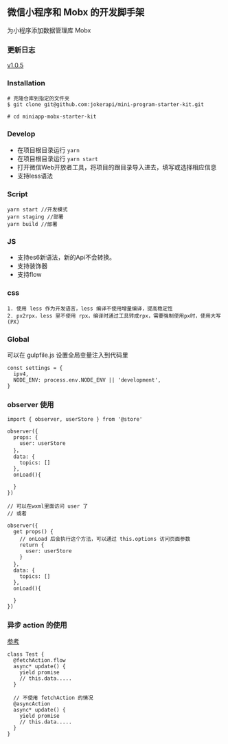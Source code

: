 ## 微信小程序和 Mobx 的开发脚手架
为小程序添加数据管理库 Mobx

### 更新日志
[v1.0.5](docs/v1.0.5.md)

###  Installation

```
# 克隆仓库到指定的文件夹
$ git clone git@github.com:jokerapi/mini-program-starter-kit.git

# cd miniapp-mobx-starter-kit
```

### Develop
* 在项目根目录运行 `yarn`
* 在项目根目录运行 `yarn start`
* 打开微信Web开放者工具，将项目的跟目录导入进去，填写或选择相应信息
* 支持less语法

### Script
```
yarn start //开发模式
yarn staging //部署
yarn build //部署
```

### JS
* 支持es6新语法，新的Api不会转换。
* 支持装饰器
* 支持flow

### css
	1. 使用 less 作为开发语言，less 编译不使用增量编译，提高稳定性
	2. px2rpx，less 里不使用 rpx，编译时通过工具转成rpx，需要强制使用px时，使用大写(PX)


### Global
可以在 gulpfile.js 设置全局变量注入到代码里
```
const settings = {
  ipv4,
  NODE_ENV: process.env.NODE_ENV || 'development',
}
```

### observer 使用
```
import { observer, userStore } from '@store'

observer({
  props: {
    user: userStore
  }，
  data: {
    topics: []
  },
  onLoad(){
  
  }
})

// 可以在wxml里面访问 user 了
// 或者

observer({
  get props() {
    // onLoad 后会执行这个方法，可以通过 this.options 访问页面参数
    return {
      user: userStore
    }
  }，
  data: {
    topics: []
  },
  onLoad(){
  
  }
})
```

### 异步 action 的使用
[参考](https://cn.mobx.js.org/best/actions.html#flows)
```
class Test {
  @fetchAction.flow
  async* update() {
    yield promise
    // this.data.....
  }

  // 不使用 fetchAction 的情况
  @asyncAction
  async* update() {
    yield promise
    // this.data.....
  }  
}
```
